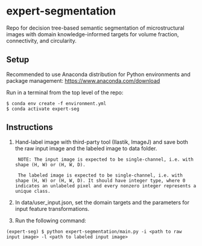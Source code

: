 # expert-segmentation

Repo for decision tree-based semantic segmentation of microstructural images with domain knowledge-informed targets for volume fraction, connectivity, and circularity.

## Setup

Recommended to use Anaconda distribution for Python environments and package management: https://www.anaconda.com/download

Run in a terminal from the top level of the repo:
```
$ conda env create -f environment.yml
$ conda activate expert-seg
```


## Instructions

1. Hand-label image with third-party tool (Ilastik, ImageJ) and save both the raw input image and the labeled image to data folder.

        NOTE: The input image is expected to be single-channel, i.e. with shape (H, W) or (H, W, D).

        The labeled image is expected to be single-channel, i.e. with shape (H, W) or (H, W, D). It should have integer type, where 0 indicates an unlabeled pixel and every nonzero integer represents a unique class.


2. In data/user_input.json, set the domain targets and the parameters for input feature transformations.


3. Run the following command:

```
(expert-seg) $ python expert-segmentation/main.py -i <path to raw input image> -l <path to labeled input image>
```
